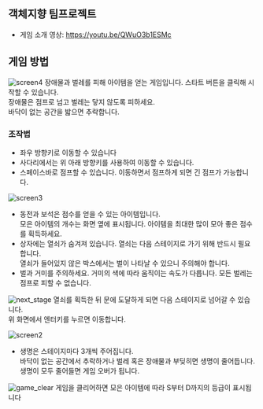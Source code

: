 ## 객체지향 팀프로젝트

* 게임 소개 영상: https://youtu.be/QWuO3b1ESMc

## 게임 방법

![screen4](https://user-images.githubusercontent.com/90367958/144741989-b4e46946-f921-4b38-9070-2a74583d0b2d.png)
장애물과 벌레를 피해 아이템을 얻는 게임입니다.  스타트 버튼을 클릭해 시작할 수 있습니다.  
장애물은 점프로 넘고 벌레는 닿지 않도록 피하세요.   
바닥이 없는 공간을 밟으면 추락합니다.



### 조작법 
* 좌우 방향키로 이동할 수 있습니다
* 사다리에서는 위 아래 방향키를 사용하여 이동할 수 있습니다.   
* 스페이스바로 점프할 수 있습니다. 이동하면서 점프하게 되면 긴 점프가 가능합니다.   

![screen3](https://user-images.githubusercontent.com/90367958/145046136-203d1cff-dffc-4acb-81fb-f805ffb31021.png)
* 동전과 보석은 점수를 얻을 수 있는 아이템입니다.   
모은 아이템의 개수는 화면 옆에 표시됩니다. 아이템을 최대한 많이 모아 좋은 점수를 획득하세요.
* 상자에는 열쇠가 숨겨져 있습니다.    열쇠는 다음 스테이지로 가기 위해 반드시 필요합니다.   
열쇠가 들어있지 않은 박스에서는 벌이 나타날 수 있으니 주의해야 합니다.   
* 벌과 거미를 주의하세요. 거미의 색에 따라 움직이는 속도가 다릅니다.   모든 벌레는 점프로 피할 수 없습니다.

![next_stage](https://user-images.githubusercontent.com/90367958/144741184-db7dd881-b194-4be4-b576-73f138400aaa.png)
열쇠를 획득한 뒤 문에 도달하게 되면 다음 스테이지로 넘어갈 수 있습니다.   
위 화면에서 엔터키를 누르면 이동합니다.

![screen2](https://user-images.githubusercontent.com/90367958/144754313-0b4ad544-5ab4-482a-9cfd-f254c33338e9.png)
* 생명은 스테이지마다 3개씩 주어집니다.   
바닥이 없는 공간에서 추락하거나 벌레 혹은 장애물과 부딪히면 생명이 줄어듭니다.
생명이 모두 줄어들면 게임 오버가 됩니다.

![game_clear](https://user-images.githubusercontent.com/90367958/145046145-19567049-a791-4047-994c-4feac562ee36.png)
게임을 클리어하면 모은 아이템에 따라 S부터 D까지의 등급이 표시됩니다


